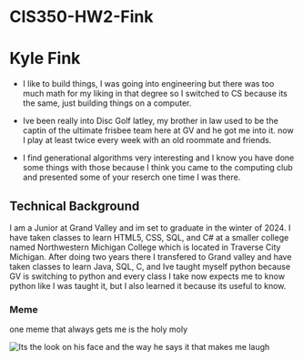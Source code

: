 # CIS350-HW2-Fink

# Kyle Fink

* I like to build things, I was going into engineering but there was too much math for my liking in that degree so I switched to CS because its the same, just building things on a computer.

* Ive been really into Disc Golf latley, my brother in law used to be the captin of the ultimate frisbee team here at GV and he got me into it. now I play at least twice every week with an old roommate and friends.

* I find generational algorithms very interesting and I know you have done some things with those because I think you came to the computing club and presented some of your reserch one time I was there.

## Technical Background

I am a Junior at Grand Valley and im set to graduate in the winter of 2024.
I have taken classes to learn HTML5, CSS, SQL, and C# at a smaller college 
named Northwestern Michigan College which is located in Traverse City Michigan.
After doing two years there I transfered to Grand valley and have taken 
classes to learn Java, SQL, C, and Ive taught myself python because GV 
is switching to python and every class I take now expects me to know python 
like I was taught it, but I also learned it because its useful to know.

### Meme

one meme that always gets me is the holy moly

![Its the look on his face and the way he says it that makes me laugh](https://media.tenor.com/3vTf3WrQzlUAAAAd/holy-moly-computer.gif)

